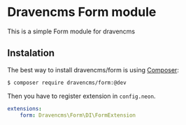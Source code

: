 # Dravencms Form module

This is a simple Form module for dravencms

## Instalation

The best way to install dravencms/form is using  [Composer](http://getcomposer.org/):


```sh
$ composer require dravencms/form:@dev
```

Then you have to register extension in `config.neon`.

```yaml
extensions:
	form: Dravencms\Form\DI\FormExtension
```

